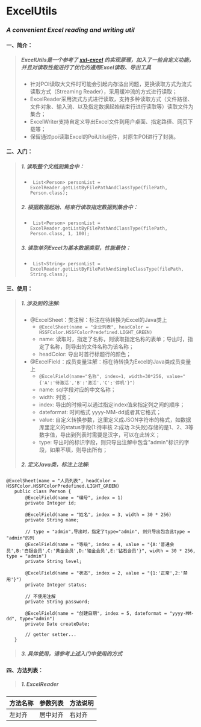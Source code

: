 # ExcelUtils
### _A convenient Excel reading and writing util_
#### 一、简介：
> ##### ExcelUtils是一个参考了 [xxl-excel](https://github.com/xuxueli/xxl-excel) 的实现原理，加入了一些自定义功能，并且对读取性能进行了优化的通用Excel读取、导出工具
> * 针对POI读取大文件时可能会引起内存溢出问题，更换读取方式为流式读取方式（Streaming Reader），采用缓冲流的方式进行读取；
> * ExcelReader采用流式方式进行读取，支持多种读取方式（文件路径、文件对象、输入流、以及指定数据起始结束行进行读取等）读取文件为集合；
> * ExcelWriter支持自定义导出Excel文件到用户桌面、指定路径、网页下载等；
> * 保留通过poi读取Excel的PoiUtils组件，对原生POI进行了封装。
#### 二、入门：
> ##### 1. 读取整个文档到集合中：
> * ``` List<Person> personList = ExcelReader.getListByFilePathAndClassType(filePath, Person.class);```
> ##### 2. 根据数据起始、结束行读取指定数据到集合中：
> * ``` List<Person> personList = ExcelReader.getListByFilePathAndClassType(filePath, Person.class, 1, 100);```
> ##### 3. 读取单列Excel为基本数据类型，性能最快：
> * ``` List<String> personList = ExcelReader.getListByFilePathAndSimpleClassType(filePath, String.class);```
#### 三、使用：
> ##### 1. 涉及到的注解:
> + @ExcelSheet：类注解：标注在待转换为Excel的Java类上
>   - `@ExcelSheet(name = "企业列表", headColor = HSSFColor.HSSFColorPredefined.LIGHT_GREEN)`
>   - name: 读取时，指定了名称，则读取指定名称的表单；导出时，指定了名称，则导出的文件名称为该名称；
>   - headColor: 导出时首行标题行的颜色；
> + @ExcelField：成员变量注解：标在待转换为Excel的Java类成员变量上
>   - `@ExcelField(name="名称", index=1, width=30*256, value="{'A':'待激活','B':'激活','C';'停机'}")`
>   - name: sql字段对应的中文名称；
>   - width: 列宽；
>   - index: 导出的时候可以通过指定index值来指定列之间的顺序；
>   - dateformat: 时间格式 yyyy-MM-dd或者其它格式；
>   - value: 自定义转换参数，这里定义成JSON字符串的格式，如数据库里定义的status字段(1:待审核 2:成功 3:失败)存储的是1、2、3等数字值，导出到列表时需要是汉字，可以在此转义；
>   - type: 导出时的标识字段，则只导出注解中包含"admin"标识的字段，如果不填，则导出所有；
> ##### 2. 定义Java类，标注上注解:
```
@ExcelSheet(name = "人员列表", headColor = HSSFColor.HSSFColorPredefined.LIGHT_GREEN)
   public class Person {
       @ExcelField(name = "编号", index = 1)
       private Integer id;
   
       @ExcelField(name = "姓名", index = 3, width = 30 * 256)
       private String name;
   
       // type = "admin",导出时，指定了type="admin", 则只导出包含此type = "admin"的列
       @ExcelField(name = "等级", index = 4, value = "{A:'普通会员',B:'白银会员',C:'黄金会员',D:'铂金会员',E:'钻石会员'}", width = 30 * 256, type = "admin")
       private String level;
   
       @ExcelField(name = "状态", index = 2, value = "{1:'正常',2:'禁用'}")
       private Integer status;
   
       // 不使用注解
       private String password;
   
       @ExcelField(name = "创建日期", index = 5, dateformat = "yyyy-MM-dd", type="admin")
       private Date createDate;
   
       // getter setter...
   }
```
> ##### 3. 具体使用，请参考上述入门中使用的方式
#### 四、方法列表：
> ##### 1. ExcelReader
方法名称|参数列表|方法说明
:----|:-----|:-----
左对齐|居中对齐|右对齐

